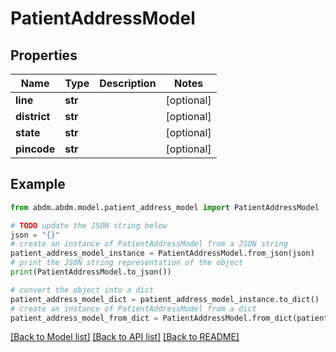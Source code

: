 # PatientAddressModel


## Properties

Name | Type | Description | Notes
------------ | ------------- | ------------- | -------------
**line** | **str** |  | [optional] 
**district** | **str** |  | [optional] 
**state** | **str** |  | [optional] 
**pincode** | **str** |  | [optional] 

## Example

```python
from abdm.abdm.model.patient_address_model import PatientAddressModel

# TODO update the JSON string below
json = "{}"
# create an instance of PatientAddressModel from a JSON string
patient_address_model_instance = PatientAddressModel.from_json(json)
# print the JSON string representation of the object
print(PatientAddressModel.to_json())

# convert the object into a dict
patient_address_model_dict = patient_address_model_instance.to_dict()
# create an instance of PatientAddressModel from a dict
patient_address_model_from_dict = PatientAddressModel.from_dict(patient_address_model_dict)
```
[[Back to Model list]](../README.md#documentation-for-models) [[Back to API list]](../README.md#documentation-for-api-endpoints) [[Back to README]](../README.md)


